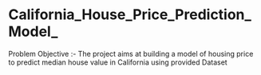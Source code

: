 # California_House_Price_Prediction_Model_
Problem Objective :- The project aims at building a model of housing price to predict median house value in California using provided Dataset
